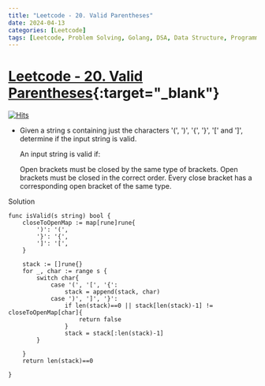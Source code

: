 ```yaml
---
title: "Leetcode - 20. Valid Parentheses"
date: 2024-04-13
categories: [Leetcode]
tags: [Leetcode, Problem Solving, Golang, DSA, Data Structure, Programming, Algorithm, String, Stack]
---
```


# [Leetcode - 20. Valid Parentheses](https://leetcode.com/problems/valid-parentheses/description/){:target="_blank"}
[![Hits](https://hits.sh/mokhlesurr031.github.io/posts/leetcode-valid-parentheses.svg)](https://hits.sh/mokhlesurr031.github.io/posts/leetcode-valid-parentheses/)

- Given a string s containing just the characters '(', ')', '{', '}', '[' and ']', determine if the input string is valid.

    An input string is valid if:

    Open brackets must be closed by the same type of brackets.
    Open brackets must be closed in the correct order.
    Every close bracket has a corresponding open bracket of the same type.



Solution
```
func isValid(s string) bool {
    closeToOpenMap := map[rune]rune{
        ')': '(',
        '}': '{',
        ']': '[',
    }

    stack := []rune{}
    for _, char := range s {
        switch char{
            case '(', '[', '{':
                stack = append(stack, char)
            case ')', ']', '}':
                if len(stack)==0 || stack[len(stack)-1] != closeToOpenMap[char]{
                    return false
                }
                stack = stack[:len(stack)-1]
        }

    }
    return len(stack)==0
    
}
```
